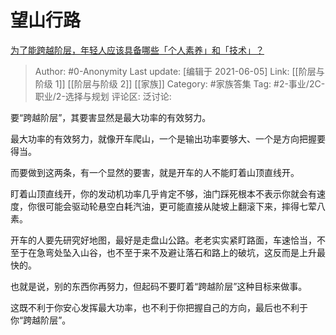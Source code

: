 # 望山行路
[为了能跨越阶层，年轻人应该具备哪些「个人素养」和「技术」？](https://www.zhihu.com/question/462435907/answer/1918004440)

> Author: #0-Anonymity
> Last update: [编辑于 2021-06-05]
> Link: [[阶层与阶级 1]] [[阶层与阶级 2]] [[家族]]
> Category: #家族答集
> Tag: #2-事业/2C-职业/2-选择与规划
> 评论区:
> 泛讨论:

要“跨越阶层”，其要害显然是最大功率的有效努力。

最大功率的有效努力，就像开车爬山，一个是输出功率要够大、一个是方向把握要得当。

而要做到这两条，有一个显然的要害，就是开车的人不能盯着山顶直线开。

盯着山顶直线开，你的发动机功率几乎肯定不够，油门踩死根本不表示你就会有速度，你很可能会驱动轮悬空白耗汽油，更可能直接从陡坡上翻滚下来，摔得七荤八素。

开车的人要先研究好地图，最好是走盘山公路。老老实实紧盯路面，车速恰当，不至于在急弯处坠入山谷，也不至于来不及避让落石和路上的破坑，这反而是上升最快的。

也就是说，别的东西你再努力，但起码不要盯着“跨越阶层”这种目标来做事。

这既不利于你安心发挥最大功率，也不利于你把握自己的方向，最后也不利于你“跨越阶层”。
